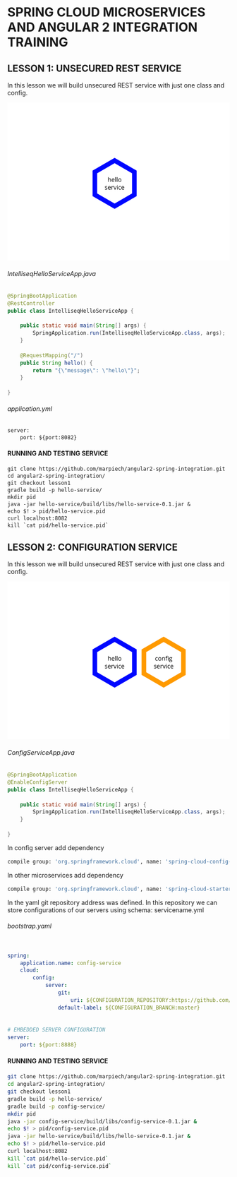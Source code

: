 # SPRING CLOUD MICROSERVICES AND ANGULAR 2 INTEGRATION TRAINING

## LESSON 1: UNSECURED REST SERVICE
In this lesson we will build unsecured REST service with just one class and config.

![alt tag](https://raw.githubusercontent.com/marpiech/angular2-spring-integration/master/docs/lesson1.png)

###### IntelliseqHelloServiceApp.java
```java
@SpringBootApplication
@RestController
public class IntelliseqHelloServiceApp {

	public static void main(String[] args) {
		SpringApplication.run(IntelliseqHelloServiceApp.class, args);
	}
	
	@RequestMapping("/")
    public String hello() {
        return "{\"message\": \"hello\"}";
    }
	
}
```

###### application.yml
```
server:
    port: ${port:8082}
```

#### RUNNING AND TESTING SERVICE
```
git clone https://github.com/marpiech/angular2-spring-integration.git
cd angular2-spring-integration/
git checkout lesson1
gradle build -p hello-service/
mkdir pid
java -jar hello-service/build/libs/hello-service-0.1.jar &
echo $! > pid/hello-service.pid
curl localhost:8082
kill `cat pid/hello-service.pid`
```

## LESSON 2: CONFIGURATION SERVICE
In this lesson we will build unsecured REST service with just one class and config.

![alt tag](https://raw.githubusercontent.com/marpiech/angular2-spring-integration/master/docs/lesson2.png)

###### ConfigServiceApp.java
```java
@SpringBootApplication
@EnableConfigServer
public class IntelliseqHelloServiceApp {

	public static void main(String[] args) {
		SpringApplication.run(IntelliseqHelloServiceApp.class, args);
	}
	
}
```

In config server add dependency
```bash
compile group: 'org.springframework.cloud', name: 'spring-cloud-config-server', version: '1.2.1.RELEASE'
```

In other microservices add dependency
```bash
compile group: 'org.springframework.cloud', name: 'spring-cloud-starter-config', version: '1.2.1.RELEASE'
```

In the yaml git repository address was defined. In this repository we can store configurations of our servers using schema: servicename.yml
###### bootstrap.yaml
```yaml

spring:
    application.name: config-service
    cloud:
        config:
            server:
                git:
                    uri: ${CONFIGURATION_REPOSITORY:https://github.com/marpiech/angular2-spring-integration-config}
                default-label: ${CONFIGURATION_BRANCH:master}


# EMBEDDED SERVER CONFIGURATION
server:
    port: ${port:8888}
```

#### RUNNING AND TESTING SERVICE
```bash
git clone https://github.com/marpiech/angular2-spring-integration.git
cd angular2-spring-integration/
git checkout lesson1
gradle build -p hello-service/
gradle build -p config-service/
mkdir pid
java -jar config-service/build/libs/config-service-0.1.jar &
echo $! > pid/config-service.pid
java -jar hello-service/build/libs/hello-service-0.1.jar &
echo $! > pid/hello-service.pid
curl localhost:8082
kill `cat pid/hello-service.pid`
kill `cat pid/config-service.pid`
```
